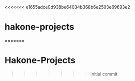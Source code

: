 <<<<<<< e1655adce0d938be64034b368b6e2503e69693e2
# hakone-projects
=======
# Hakone-Projects
>>>>>>> Initial commit.
